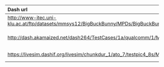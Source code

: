 | Dash url    | IP          | Region     |
| :---        |    :---   |          :--- |
| http://www-itec.uni-klu.ac.at/ftp/datasets/mmsys12/BigBuckBunny/MPDs/BigBuckBunnyNonSeg_2s_isoffmain_DIS_23009_1_v_2_1c2_2011_08_30.mpd | 143.205.173.240 | Austria, Karnten |
| http://dash.akamaized.net/dash264/TestCases/1a/qualcomm/1/MultiRate.mpd | 23.56.3.42 | United States, California |
| https://livesim.dashif.org/livesim/chunkdur_1/ato_7/testpic4_8s/Manifest.mpd | 172.232.47.166 | France, Paris |



